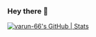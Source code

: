 ### Hey there 👋

[![varun-66's GitHub | Stats](https://stats.quine.sh/varun-66/github?theme=light)](https://quine.sh)


